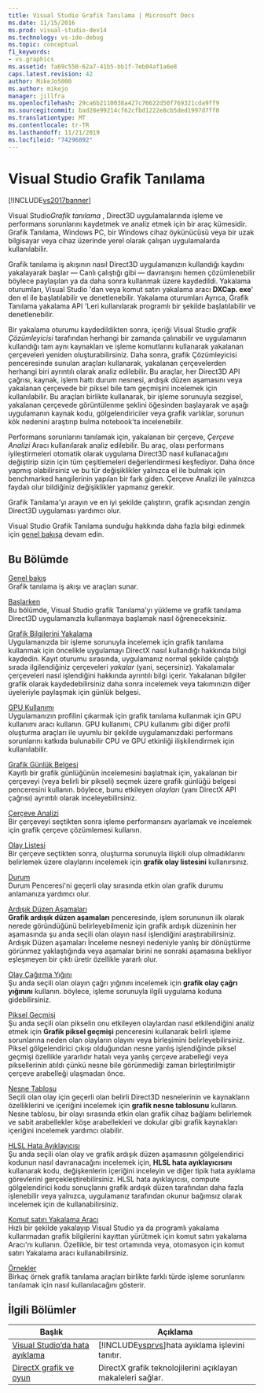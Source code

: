 ```yaml
---
title: Visual Studio Grafik Tanılama | Microsoft Docs
ms.date: 11/15/2016
ms.prod: visual-studio-dev14
ms.technology: vs-ide-debug
ms.topic: conceptual
f1_keywords:
- vs.graphics
ms.assetid: fa69c550-62a7-41b5-bb1f-7eb04af1a6e8
caps.latest.revision: 42
author: MikeJo5000
ms.author: mikejo
manager: jillfra
ms.openlocfilehash: 29ca6b2110038a427c76622d50f769321cda9ff9
ms.sourcegitcommit: bad28e99214cf62cfbd1222e8cb5ded1997d7ff0
ms.translationtype: MT
ms.contentlocale: tr-TR
ms.lasthandoff: 11/21/2019
ms.locfileid: "74296892"
---
```

# <a name="visual-studio-graphics-diagnostics"></a>Visual Studio Grafik Tanılama
[!INCLUDE[vs2017banner](../includes/vs2017banner.md)]

Visual Studio*Grafik tanılama* , Direct3D uygulamalarında işleme ve performans sorunlarını kaydetmek ve analiz etmek için bir araç kümesidir. Grafik Tanılama, Windows PC, bir Windows cihaz öykünücüsü veya bir uzak bilgisayar veya cihaz üzerinde yerel olarak çalışan uygulamalarda kullanılabilir.  
  
 Grafik tanılama iş akışının nasıl Direct3D uygulamanızın kullandığı kaydını yakalayarak başlar — Canlı çalıştığı gibi — davranışını hemen çözümlenebilir böylece paylaşılan ya da daha sonra kullanmak üzere kaydedildi. Yakalama oturumları, Visual Studio 'dan veya komut satırı yakalama aracı **DXCap. exe**' den el ile başlatılabilir ve denetlenebilir. Yakalama oturumları Ayrıca, Grafik Tanılama yakalama API 'Leri kullanılarak programlı bir şekilde başlatılabilir ve denetlenebilir.  
  
 Bir yakalama oturumu kaydedildikten sonra, içeriği Visual Studio *grafik Çözümleyicisi* tarafından herhangi bir zamanda çalınabilir ve uygulamanın kullandığı tam aynı kaynakları ve işleme komutlarını kullanarak yakalanan çerçeveleri yeniden oluşturabilirsiniz. Daha sonra, grafik Çözümleyicisi penceresinde sunulan araçları kullanarak, yakalanan çerçevelerden herhangi biri ayrıntılı olarak analiz edilebilir. Bu araçlar, her Direct3D API çağrısı, kaynak, işlem hattı durum nesnesi, ardışık düzen aşamasını veya yakalanan çerçevede bir piksel bile tam geçmişini incelemek için kullanılabilir. Bu araçları birlikte kullanarak, bir işleme sorunuyla sezgisel, yakalanan çerçevede görüntülenme şeklini öğesinden başlayarak ve aşağı uygulamanın kaynak kodu, gölgelendiriciler veya grafik varlıklar, sorunun kök nedenini araştırıp bulma notebook'ta incelenebilir.  
  
 Performans sorunlarını tanılamak için, yakalanan bir çerçeve, *Çerçeve Analizi* Aracı kullanılarak analiz edilebilir. Bu araç, olası performans iyileştirmeleri otomatik olarak uygulama Direct3D nasıl kullanacağını değiştirip sizin için tüm çeşitlemeleri değerlendirmesi keşfediyor. Daha önce yapmış olabilirsiniz ve bu tür değişiklikler yalnızca el ile bulmak için benchmarked hangilerinin yapılan bir fark giden. Çerçeve Analizi ile yalnızca faydalı olur bildiğiniz değişiklikler yapmanız gerekir.  
  
 Grafik Tanılama'yı arayın ve en iyi şekilde çalıştırın, grafik açısından zengin Direct3D uygulaması yardımcı olur.  
  
 Visual Studio Grafik Tanılama sunduğu hakkında daha fazla bilgi edinmek için [genel bakışa](../debugger/overview-of-visual-studio-graphics-diagnostics.md) devam edin.  
  
## <a name="in-this-section"></a>Bu Bölümde  
 [Genel bakış](../debugger/overview-of-visual-studio-graphics-diagnostics.md)  
 Grafik tanılama iş akışı ve araçları sunar.  
  
 [Başlarken](../debugger/getting-started-with-visual-studio-graphics-diagnostics.md)  
 Bu bölümde, Visual Studio grafik Tanılama'yı yükleme ve grafik tanılama Direct3D uygulamanızla kullanmaya başlamak nasıl öğreneceksiniz.  
  
 [Grafik Bilgilerini Yakalama](../debugger/capturing-graphics-information.md)  
 Uygulamanızda bir işleme sorunuyla incelemek için grafik tanılama kullanmak için öncelikle uygulamayı DirectX nasıl kullandığı hakkında bilgi kaydedin. Kayıt oturumu sırasında, uygulamanız normal şekilde çalıştığı sırada ilgilendiğiniz çerçeveleri *yakalar* (yani, seçersiniz). Yakalamalar çerçeveleri nasıl işlendiğini hakkında ayrıntılı bilgi içerir. Yakalanan bilgiler grafik olarak kaydedebilirsiniz daha sonra incelemek veya takımınızın diğer üyeleriyle paylaşmak için günlük belgesi.  
  
 [GPU Kullanımı](../debugger/gpu-usage.md)  
 Uygulamanızın profilini çıkarmak için grafik tanılama kullanmak için GPU kullanımı aracı kullanın. GPU kullanımı, CPU kullanımı gibi diğer profil oluşturma araçları ile uyumlu bir şekilde uygulamanızdaki performans sorunlarını katkıda bulunabilir CPU ve GPU etkinliği ilişkilendirmek için kullanılabilir.  
  
 [Grafik Günlük Belgesi](../debugger/graphics-log-document.md)  
 Kayıtlı bir grafik günlüğünün incelemesini başlatmak için, yakalanan bir çerçeveyi (veya belirli bir pikseli) seçmek üzere grafik günlüğü belgesi penceresini kullanın. böylece, bunu etkileyen *olayları* (yanı DirectX API çağrısı) ayrıntılı olarak inceleyebilirsiniz.  
  
 [Çerçeve Analizi](../debugger/graphics-frame-analysis.md)  
 Bir çerçeveyi seçtikten sonra işleme performansını ayarlamak ve incelemek için grafik çerçeve çözümlemesi kullanın.  
  
 [Olay Listesi](../debugger/graphics-event-list.md)  
 Bir çerçeve seçtikten sonra, oluşturma sorunuyla ilişkili olup olmadıklarını belirlemek üzere olaylarını incelemek için **grafik olay listesini** kullanırsınız.  
  
 [Durum](../debugger/graphics-state.md)  
 Durum Penceresi'ni geçerli olay sırasında etkin olan grafik durumu anlamanıza yardımcı olur.  
  
 [Ardışık Düzen Aşamaları](../debugger/graphics-pipeline-stages.md)  
 **Grafik ardışık düzen aşamaları** penceresinde, işlem sorununun ilk olarak nerede göründüğünü belirleyebilmeniz için grafik ardışık düzeninin her aşamasında şu anda seçili olan olayın nasıl işlendiğini araştırabilirsiniz. Ardışık Düzen aşamaları İnceleme nesneyi nedeniyle yanlış bir dönüştürme görünmez yaklaştığında veya aşamalar birini ne sonraki aşamasına bekliyor eşleşmeyen bir çıktı üretir özellikle yararlı olur.  
  
 [Olay Çağırma Yığını](../debugger/graphics-event-call-stack.md)  
 Şu anda seçili olan olayın çağrı yığınını incelemek için **grafik olay çağrı yığınını** kullanın. böylece, işleme sorunuyla ilgili uygulama koduna gidebilirsiniz.  
  
 [Piksel Geçmişi](../debugger/graphics-pixel-history.md)  
 Şu anda seçili olan pikselin onu etkileyen olaylardan nasıl etkilendiğini analiz etmek için **Grafik piksel geçmişi** penceresini kullanarak belirli işleme sorunlarına neden olan olayların olayını veya birleşimini belirleyebilirsiniz. Piksel gölgelendirici çıkışı olduğundan nesne yanlış işlendiğinde piksel geçmişi özellikle yararlıdır hatalı veya yanlış çerçeve arabelleği veya piksellerinin atıldı çünkü nesne bile görünmediği zaman birleştirilmiştir çerçeve arabelleği ulaşmadan önce.  
  
 [Nesne Tablosu](../debugger/graphics-object-table.md)  
 Seçili olan olay için geçerli olan belirli Direct3D nesnelerinin ve kaynakların özelliklerini ve içeriğini incelemek için **grafik nesne tablosunu** kullanın. Nesne tablosu, bir olayı sırasında etkin olan grafik cihaz bağlamı belirlemek ve sabit arabellekler köşe arabellekleri ve dokular gibi grafik kaynakları içeriğini incelemek yardımcı olabilir.  
  
 [HLSL Hata Ayıklayıcısı](../debugger/hlsl-shader-debugger.md)  
 Şu anda seçili olan olay ve grafik ardışık düzen aşamasının gölgelendirici kodunun nasıl davranacağını incelemek için, **HLSL hata ayıklayıcısını** kullanarak kodu, değişkenlerin içeriğini inceleyin ve diğer tipik hata ayıklama görevlerini gerçekleştirebilirsiniz. HLSL hata ayıklayıcısı, compute gölgelendirici kodu sonuçlarını grafik ardışık düzen tarafından daha fazla işlenebilir veya yalnızca, uygulamanız tarafından okunur bağımsız olarak incelemek için de kullanabilirsiniz.  
  
 [Komut satırı Yakalama Aracı](../debugger/command-line-capture-tool.md)  
 Hızlı bir şekilde yakalayıp Visual Studio ya da programlı yakalama kullanmadan grafik bilgilerini kayıttan yürütmek için komut satırı yakalama Aracı'nı kullanın. Özellikle, bir test ortamında veya, otomasyon için komut satırı Yakalama aracı kullanabilirsiniz.  
  
 [Örnekler](../debugger/graphics-diagnostics-examples.md)  
 Birkaç örnek grafik tanılama araçları birlikte farklı türde işleme sorunlarını tanılamak için nasıl kullanılacağını gösterir.  
  
## <a name="related-sections"></a>İlgili Bölümler  
  
|Başlık|Açıklama|  
|-----------|-----------------|  
|[Visual Studio’da hata ayıklama](../debugger/debugging-in-visual-studio.md)|[!INCLUDE[vsprvs](../includes/vsprvs-md.md)]hata ayıklama işlevini tanıtır.|  
|[DirectX grafik ve oyun](https://go.microsoft.com/fwlink/?LinkId=256498)|DirectX grafik teknolojilerini açıklayan makaleleri sağlar.|
